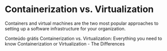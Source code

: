 # Containerization vs. Virtualization

Containers and virtual machines are the two most popular approaches to setting up a software infrastructure for your organization.

<ResourceGroupTitle>Conteúdo grátis</ResourceGroupTitle>
<BadgeLink colorScheme='yellow' badgeText='Read' href='https://middleware.io/blog/containerization-vs-virtualization/'>Containerization vs. Virtualization: Everything you need to know</BadgeLink>
<BadgeLink badgeText='Watch' href='https://www.youtube.com/watch?v=1WnDHitznGY'>Containerization or Virtualization - The Differences </BadgeLink>
